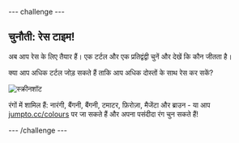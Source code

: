 \--- challenge \---

## चुनौती: रेस टाइम!

अब आप रेस के लिए तैयार हैं। एक टर्टल और एक प्रतिद्वंद्वी चुनें और देखें कि कौन जीतता है।

क्या आप अधिक टर्टल जोड़ सकते हैं ताकि आप अधिक दोस्तों के साथ रेस कर सकें?

![स्क्रीनशॉट](images/race-more.png)

रंगों में शामिल हैं: नारंगी, बैंगनी, बैंगनी, टमाटर, फ़िरोज़ा, मैजेंटा और ब्राउन - या आप [ jumpto.cc/colours](http://jumpto.cc/colours) पर जा सकते हैं और अपना पसंदीदा रंग चुन सकते हैं!

\--- /challenge \---